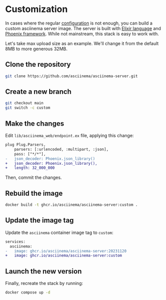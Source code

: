 # Customization

In cases where the regular [configuration](configuration.md) is not enough, you
can build a custom asciinema server image. The server is built with [Elixir
language](https://elixir-lang.org/) and [Phoenix
framework](https://www.phoenixframework.org/). While not mainstream, this stack
is easy to work with.

Let's take max upload size as an example. We'll change it from the default 8MB
to more generous 32MB.

## Clone the repository

```sh
git clone https://github.com/asciinema/asciinema-server.git
```

## Create a new branch

```sh
git checkout main
git switch -c custom
```

## Make the changes

Edit `lib/asciinema_web/endpoint.ex` file, applying this change:

```diff hl_lines="9"
plug Plug.Parsers,
    parsers: [:urlencoded, :multipart, :json],
    pass: ["*/*"],
-   json_decoder: Phoenix.json_library()
+   json_decoder: Phoenix.json_library(),
+   length: 32_000_000
```

Then, commit the changes.

## Rebuild the image

```sh
docker build -t ghcr.io/asciinema/asciinema-server:custom .
```

## Update the image tag

Update the `asciinema` container image tag to `custom`:

```diff title="docker-compose.yml"
services:
  asciinema:
-   image: ghcr.io/asciinema/asciinema-server:20231120
+   image: ghcr.io/asciinema/asciinema-server:custom
```

## Launch the new version

Finally, recreate the stack by running:

```sh
docker compose up -d
```
